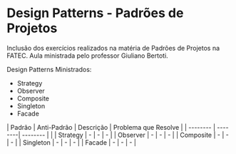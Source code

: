 # Design Patterns - Padrões de Projetos

Inclusão dos exercícios realizados na matéria de Padrões de Projetos na FATEC. Aula ministrada pelo professor Giuliano Bertoti.

Design Patterns Ministrados:
- Strategy
- Observer
- Composite
- Singleton
- Facade

| Padrão | Anti-Padrão | Descrição | Problema que Resolve | 
| -------- | --------| -------- | |
| Strategy   | -  | - | - |
| Observer  | - | - | - |
| Composite  | - | - | - |
| Singleton  | - | - | - |
| Facade  | - | - | - |
